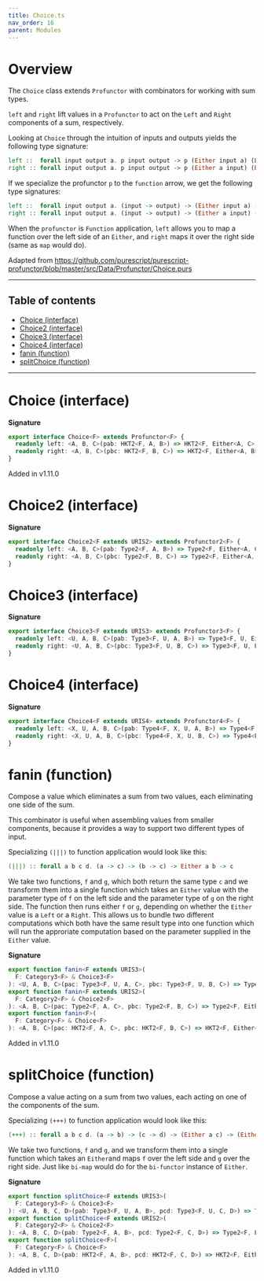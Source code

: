 ```yaml
---
title: Choice.ts
nav_order: 16
parent: Modules
---
```


# Overview

The `Choice` class extends `Profunctor` with combinators for working with
sum types.

`left` and `right` lift values in a `Profunctor` to act on the `Left` and
`Right` components of a sum, respectively.

Looking at `Choice` through the intuition of inputs and outputs
yields the following type signature:

```purescript
left ::  forall input output a. p input output -> p (Either input a) (Either output a)
right :: forall input output a. p input output -> p (Either a input) (Either a output)
```

If we specialize the profunctor `p` to the `function` arrow, we get the following type
signatures:

```purescript
left ::  forall input output a. (input -> output) -> (Either input a) -> (Either output a)
right :: forall input output a. (input -> output) -> (Either a input) -> (Either a output)
```

When the `profunctor` is `Function` application, `left` allows you to map a function over the
left side of an `Either`, and `right` maps it over the right side (same as `map` would do).

Adapted from https://github.com/purescript/purescript-profunctor/blob/master/src/Data/Profunctor/Choice.purs

---

<h2 class="text-delta">Table of contents</h2>

- [Choice (interface)](#choice-interface)
- [Choice2 (interface)](#choice2-interface)
- [Choice3 (interface)](#choice3-interface)
- [Choice4 (interface)](#choice4-interface)
- [fanin (function)](#fanin-function)
- [splitChoice (function)](#splitchoice-function)

---

# Choice (interface)

**Signature**

```ts
export interface Choice<F> extends Profunctor<F> {
  readonly left: <A, B, C>(pab: HKT2<F, A, B>) => HKT2<F, Either<A, C>, Either<B, C>>
  readonly right: <A, B, C>(pbc: HKT2<F, B, C>) => HKT2<F, Either<A, B>, Either<A, C>>
}
```

Added in v1.11.0

# Choice2 (interface)

**Signature**

```ts
export interface Choice2<F extends URIS2> extends Profunctor2<F> {
  readonly left: <A, B, C>(pab: Type2<F, A, B>) => Type2<F, Either<A, C>, Either<B, C>>
  readonly right: <A, B, C>(pbc: Type2<F, B, C>) => Type2<F, Either<A, B>, Either<A, C>>
}
```

# Choice3 (interface)

**Signature**

```ts
export interface Choice3<F extends URIS3> extends Profunctor3<F> {
  readonly left: <U, A, B, C>(pab: Type3<F, U, A, B>) => Type3<F, U, Either<A, C>, Either<B, C>>
  readonly right: <U, A, B, C>(pbc: Type3<F, U, B, C>) => Type3<F, U, Either<A, B>, Either<A, C>>
}
```

# Choice4 (interface)

**Signature**

```ts
export interface Choice4<F extends URIS4> extends Profunctor4<F> {
  readonly left: <X, U, A, B, C>(pab: Type4<F, X, U, A, B>) => Type4<F, X, U, Either<A, C>, Either<B, C>>
  readonly right: <X, U, A, B, C>(pbc: Type4<F, X, U, B, C>) => Type4<F, X, U, Either<A, B>, Either<A, C>>
}
```

# fanin (function)

Compose a value which eliminates a sum from two values, each eliminating
one side of the sum.

This combinator is useful when assembling values from smaller components,
because it provides a way to support two different types of input.

Specializing `(|||)` to function application would look like this:

```purescript
(|||) :: forall a b c d. (a -> c) -> (b -> c) -> Either a b -> c
```

We take two functions, `f` and `g`, which both return the same type `c` and we transform them into a
single function which takes an `Either` value with the parameter type of `f` on the left side and
the parameter type of `g` on the right side. The function then runs either `f` or `g`, depending on
whether the `Either` value is a `Left` or a `Right`.
This allows us to bundle two different computations which both have the same result type into one
function which will run the approriate computation based on the parameter supplied in the `Either` value.

**Signature**

```ts
export function fanin<F extends URIS3>(
  F: Category3<F> & Choice3<F>
): <U, A, B, C>(pac: Type3<F, U, A, C>, pbc: Type3<F, U, B, C>) => Type3<F, U, Either<A, B>, C>
export function fanin<F extends URIS2>(
  F: Category2<F> & Choice2<F>
): <A, B, C>(pac: Type2<F, A, C>, pbc: Type2<F, B, C>) => Type2<F, Either<A, B>, C>
export function fanin<F>(
  F: Category<F> & Choice<F>
): <A, B, C>(pac: HKT2<F, A, C>, pbc: HKT2<F, B, C>) => HKT2<F, Either<A, B>, C> { ... }
```

Added in v1.11.0

# splitChoice (function)

Compose a value acting on a sum from two values, each acting on one of
the components of the sum.

Specializing `(+++)` to function application would look like this:

```purescript
(+++) :: forall a b c d. (a -> b) -> (c -> d) -> (Either a c) -> (Either b d)
```

We take two functions, `f` and `g`, and we transform them into a single function which
takes an `Either`and maps `f` over the left side and `g` over the right side. Just like
`bi-map` would do for the `bi-functor` instance of `Either`.

**Signature**

```ts
export function splitChoice<F extends URIS3>(
  F: Category3<F> & Choice3<F>
): <U, A, B, C, D>(pab: Type3<F, U, A, B>, pcd: Type3<F, U, C, D>) => Type3<F, U, Either<A, C>, Either<B, D>>
export function splitChoice<F extends URIS2>(
  F: Category2<F> & Choice2<F>
): <A, B, C, D>(pab: Type2<F, A, B>, pcd: Type2<F, C, D>) => Type2<F, Either<A, C>, Either<B, D>>
export function splitChoice<F>(
  F: Category<F> & Choice<F>
): <A, B, C, D>(pab: HKT2<F, A, B>, pcd: HKT2<F, C, D>) => HKT2<F, Either<A, C>, Either<B, D>> { ... }
```

Added in v1.11.0
